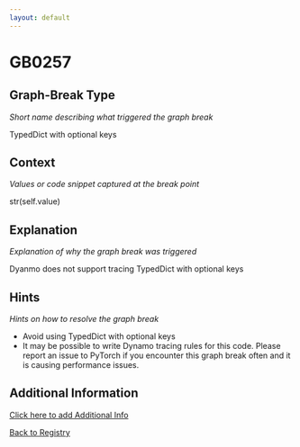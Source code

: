 ```yaml
---
layout: default
---
```

# GB0257

## Graph-Break Type
*Short name describing what triggered the graph break*

TypedDict with optional keys

## Context
*Values or code snippet captured at the break point*

str(self.value)

## Explanation
*Explanation of why the graph break was triggered*

Dyanmo does not support tracing TypedDict with optional keys

## Hints
*Hints on how to resolve the graph break*

- Avoid using TypedDict with optional keys
- It may be possible to write Dynamo tracing rules for this code. Please report an issue to PyTorch if you encounter this graph break often and it is causing performance issues.


## Additional Information

<!-- ADDITIONAL INFORMATION START - Add custom information below this line -->

<!-- ADDITIONAL INFORMATION END -->


[Click here to add Additional Info](https://github.com/meta-pytorch/compile-graph-break-site/edit/main/docs/gb/gb0257.md)

[Back to Registry](../index.html)
